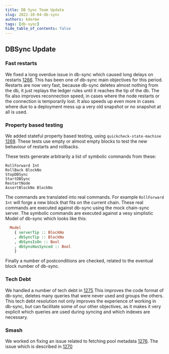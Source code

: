 ```yaml
---
title: DB Sync Team Update
slug: 2022-10-04-db-sync
authors: kderme
tags: [db-sync]
hide_table_of_contents: false
---
```


## DBSync Update


### Fast restarts
 We fixed a long overdue issue in db-sync which caused long delays on restarts
 [1266](https://github.com/input-output-hk/cardano-db-sync/pull/1266). This has been
 one of db-sync main objectives for this period. Restarts are now very fast,
 because db-sync deletes almost nothing from the db, it just replays the ledger rules until it
 reaches the tip of the db. The fix also improves reconnection speed, in cases where the node
 restarts or the connection is temporarily lost. It also speeds up even more in cases where due to a
 deployment mess up a very old snapshot or no snapshot at all is used.

### Property based testing
We added stateful property based testing, using `quickcheck-state-machine`
 [1269](https://github.com/input-output-hk/cardano-db-sync/pull/1269). These tests use empty or
 almost empty blocks to test the new behaviour of restarts and rollbacks.

 These tests generate arbitrarily a list of symbolic commands from these:

```
RollForward Int
RollBack BlockNo
StopDBSync
StartDBSync
RestartNode
AssertBlockNo BlockNo
```

The commands are translated into real commands. For example `RollForward Int` will forge a new block
that fits on the current chain. These real commands are executed against db-sync using the mock
chain-sync server. The symbolic commands are executed against a vesy simplistic Model of db-sync
which looks like this:

``` haskell
  Model
    { serverTip :: BlockNo
    , dbSyncTip :: BlockNo
    , dbSynsIsOn :: Bool
    , dbSynsHasSynced :: Bool
    }
```

Finally a number of postconditions are checked, related to the eventual block number of db-sync.

### Tech Debt

We handled a number of tech debt in
 [1275](https://github.com/input-output-hk/cardano-db-sync/pull/1275)
 This improves the code format of db-sync, deletes many queries that were never used and groups the
 others. This tech debt resolution not only improves the experience of working in db-sync, but can
 facilitate some of our other objectives, as it makes it very explicit which queries are used
 during syncing and which indexes are necessary.

### Smash

We worked on fixing an issue related to fetching pool metadata
 [1276](https://github.com/input-output-hk/cardano-db-sync/pull/1276).
 The issue which is described in
 [1270](https://github.com/input-output-hk/cardano-db-sync/issues/1270)
